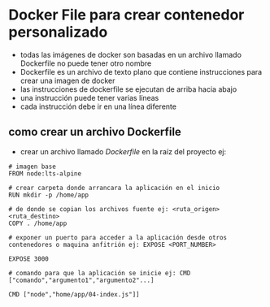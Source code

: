 # Docker File para crear contenedor personalizado
- todas las imágenes de docker son basadas en un archivo llamado Dockerfile no puede tener otro nombre
- Dockerfile es un archivo de texto plano que contiene instrucciones para crear una imagen de docker
- las instrucciones de dockerfile se ejecutan de arriba hacia abajo
- una instrucción puede tener varias líneas
- cada instrucción debe ir en una línea diferente

## como crear un archivo Dockerfile
- crear un archivo llamado *Dockerfile* en la raíz del proyecto
ej:
```	docker
# imagen base
FROM node:lts-alpine

# crear carpeta donde arrancara la aplicación en el inicio
RUN mkdir -p /home/app

# de donde se copian los archivos fuente ej: <ruta_origen> <ruta_destino> 
COPY . /home/app

# exponer un puerto para acceder a la aplicación desde otros contenedores o maquina anfitrión ej: EXPOSE <PORT_NUMBER>

EXPOSE 3000

# comando para que la aplicación se inicie ej: CMD ["comando","argumento1","argumento2"...]

CMD ["node","home/app/04-index.js"]]

```